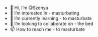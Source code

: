 - 👋 Hi, I’m @Szenya
- 👀 I’m interested in - masturbating
- 🌱 I’m currently learning - to masturbate
- 💞️ I’m looking to collaborate on - the bed
- 📫 How to reach me - to masturbate

<!---
Szenya/Szenya is a ✨ special ✨ repository because its `README.md` (this file) appears on your GitHub profile.
You can click the Preview link to take a look at your changes.
--->
